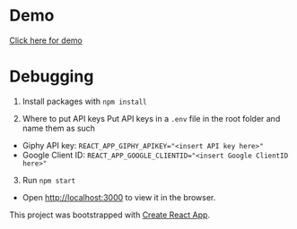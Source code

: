 # Demo

[Click here for demo](https://gif-search-engin-1589257387520.web.app)

# Debugging

1. Install packages with `npm install`

2. Where to put API keys
   Put API keys in a `.env` file in the root folder and name them as such

- Giphy API key: `REACT_APP_GIPHY_APIKEY="<insert API key here>"`
- Google Client ID: `REACT_APP_GOOGLE_CLIENTID="<insert Google ClientID here>"`

3. Run `npm start`
- Open [http://localhost:3000](http://localhost:3000) to view it in the browser.

This project was bootstrapped with [Create React App](https://github.com/facebook/create-react-app).